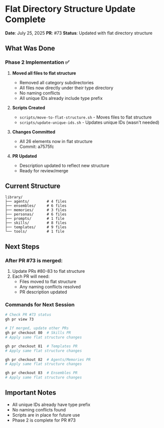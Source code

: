 # Flat Directory Structure Update Complete

**Date**: July 25, 2025
**PR**: #73
**Status**: Updated with flat directory structure

## What Was Done

### Phase 2 Implementation ✅
1. **Moved all files to flat structure**
   - Removed all category subdirectories
   - All files now directly under their type directory
   - No naming conflicts
   - All unique IDs already include type prefix

2. **Scripts Created**
   - `scripts/move-to-flat-structure.sh` - Moves files to flat structure
   - `scripts/update-unique-ids.sh` - Updates unique IDs (wasn't needed)

3. **Changes Committed**
   - All 26 elements now in flat structure
   - Commit: a7575fc

4. **PR Updated**
   - Description updated to reflect new structure
   - Ready for review/merge

## Current Structure
```
library/
├── agents/        # 4 files
├── ensembles/     # 6 files  
├── memories/      # 3 files
├── personas/      # 6 files
├── prompts/       # 1 file
├── skills/        # 8 files
├── templates/     # 9 files
└── tools/         # 1 file
```

## Next Steps

### After PR #73 is merged:
1. Update PRs #80-83 to flat structure
2. Each PR will need:
   - Files moved to flat structure
   - Any naming conflicts resolved
   - PR description updated

### Commands for Next Session
```bash
# Check PR #73 status
gh pr view 73

# If merged, update other PRs
gh pr checkout 80  # Skills PR
# Apply same flat structure changes

gh pr checkout 81  # Templates PR
# Apply same flat structure changes

gh pr checkout 82  # Agents/Memories PR
# Apply same flat structure changes

gh pr checkout 83  # Ensembles PR
# Apply same flat structure changes
```

## Important Notes
- All unique IDs already have type prefix
- No naming conflicts found
- Scripts are in place for future use
- Phase 2 is complete for PR #73